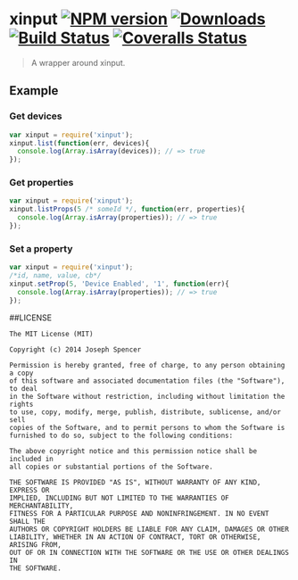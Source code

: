 # xinput [![NPM version][npm-image]][npm-url] [![Downloads][downloads-image]][npm-url] [![Build Status][travis-image]][travis-url] [![Coveralls Status][coveralls-image]][coveralls-url]
> A wrapper around xinput.

## Example

### Get devices

```javascript
var xinput = require('xinput');
xinput.list(function(err, devices){
  console.log(Array.isArray(devices)); // => true
});
```

### Get properties

```javascript
var xinput = require('xinput');
xinput.listProps(5 /* someId */, function(err, properties){
  console.log(Array.isArray(properties)); // => true
});
```
### Set a property

```javascript
var xinput = require('xinput');
/*id, name, value, cb*/
xinput.setProp(5, 'Device Enabled', '1', function(err){
  console.log(Array.isArray(properties)); // => true
});
```

##LICENSE
``````
The MIT License (MIT)

Copyright (c) 2014 Joseph Spencer

Permission is hereby granted, free of charge, to any person obtaining a copy
of this software and associated documentation files (the "Software"), to deal
in the Software without restriction, including without limitation the rights
to use, copy, modify, merge, publish, distribute, sublicense, and/or sell
copies of the Software, and to permit persons to whom the Software is
furnished to do so, subject to the following conditions:

The above copyright notice and this permission notice shall be included in
all copies or substantial portions of the Software.

THE SOFTWARE IS PROVIDED "AS IS", WITHOUT WARRANTY OF ANY KIND, EXPRESS OR
IMPLIED, INCLUDING BUT NOT LIMITED TO THE WARRANTIES OF MERCHANTABILITY,
FITNESS FOR A PARTICULAR PURPOSE AND NONINFRINGEMENT. IN NO EVENT SHALL THE
AUTHORS OR COPYRIGHT HOLDERS BE LIABLE FOR ANY CLAIM, DAMAGES OR OTHER
LIABILITY, WHETHER IN AN ACTION OF CONTRACT, TORT OR OTHERWISE, ARISING FROM,
OUT OF OR IN CONNECTION WITH THE SOFTWARE OR THE USE OR OTHER DEALINGS IN
THE SOFTWARE.
``````

[downloads-image]: http://img.shields.io/npm/dm/xinput.svg
[npm-url]: https://npmjs.org/package/xinput
[npm-image]: http://img.shields.io/npm/v/xinput.svg

[travis-url]: https://travis-ci.org/jsdevel/node-xinput
[travis-image]: http://img.shields.io/travis/jsdevel/node-xinput.svg

[coveralls-url]: https://coveralls.io/r/jsdevel/node-xinput
[coveralls-image]: http://img.shields.io/coveralls/jsdevel/node-xinput/master.svg

